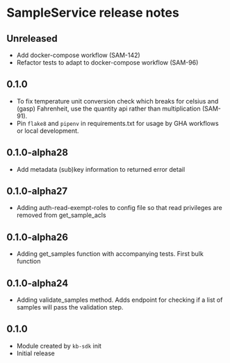 # SampleService release notes

## Unreleased

* Add docker-compose workflow (SAM-142)
* Refactor tests to adapt to docker-compose workflow (SAM-96)

## 0.1.0

* To fix temperature unit conversion check which breaks for celsius and (gasp) Fahrenheit,
  use the quantity api rather than multiplication (SAM-91).
* Pin `flake8` and `pipenv` in requirements.txt for usage by GHA workflows or local development.

## 0.1.0-alpha28

* Add metadata (sub)key information to returned error detail

## 0.1.0-alpha27

* Adding auth-read-exempt-roles to config file so that read privileges are removed from get_sample_acls

## 0.1.0-alpha26

* Adding get_samples function with accompanying tests. First bulk function

## 0.1.0-alpha24

* Adding validate_samples method. Adds endpoint for checking if a list of samples will pass the validation step.

## 0.1.0

* Module created by `kb-sdk` init
* Initial release
